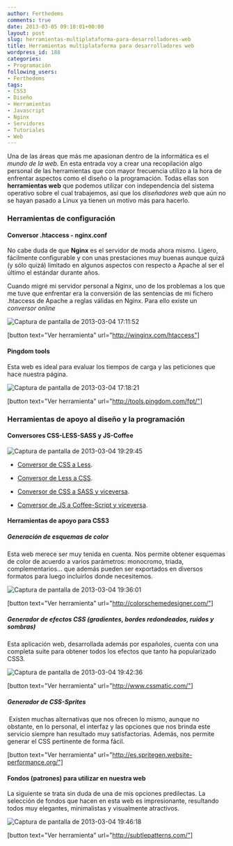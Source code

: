 ```yaml
---
author: Ferthedems
comments: true
date: 2013-03-05 09:10:01+00:00
layout: post
slug: herramientas-multiplataforma-para-desarrolladores-web
title: Herramientas multiplataforma para desarrolladores web
wordpress_id: 188
categories:
- Programación
following_users:
- Ferthedems
tags:
- CSS3
- Diseño
- Herramientas
- Javascript
- Nginx
- Servidores
- Tutoriales
- Web
---
```


Una de las áreas que más me apasionan dentro de la informática es el _mundo de la web_. En esta entrada voy a crear una recopilación algo personal de las herramientas que con mayor frecuencia utilizo a la hora de enfrentar aspectos como el diseño o la programación. Todas ellas son **herramientas web** que podemos utilizar con independencia del sistema operativo sobre el cual trabajemos, así que los _diseñadores web_ que aún no se hayan pasado a Linux ya tienen un motivo más para hacerlo.





### Herramientas de configuración




#### Conversor .htaccess - nginx.conf




No cabe duda de que **Nginx** es el servidor de moda ahora mismo. Ligero, fácilmente configurable y con unas prestaciones muy buenas aunque quizá (y sólo quizá) limitado en algunos aspectos con respecto a Apache al ser el último el estándar durante años.




Cuando migré mi servidor personal a Nginx, uno de los problemas a los que me tuve que enfrentar era la conversión de las sentencias de mi fichero .htaccess de Apache a reglas válidas en Nginx. Para ello existe un _conversor online_


![Captura de pantalla de 2013-03-04 17:11:52](http://www.univunix.com/wp-content/uploads/Captura-de-pantalla-de-2013-03-04-171152.png)


[button text="Ver herramienta" url="http://winginx.com/htaccess"]





#### Pingdom tools




Esta web es ideal para evaluar los tiempos de carga y las peticiones que hace nuestra página.


![Captura de pantalla de 2013-03-04 17:18:21](http://www.univunix.com/wp-content/uploads/Captura-de-pantalla-de-2013-03-04-171821.png)


[button text="Ver herramienta" url="http://tools.pingdom.com/fpt/"]





### Herramientas de apoyo al diseño y la programación




#### Conversores CSS-LESS-SASS y JS-Coffee


![Captura de pantalla de 2013-03-04 19:29:45](http://www.univunix.com/wp-content/uploads/Captura-de-pantalla-de-2013-03-04-192945.png)



	
  * [Conversor de CSS a Less](http://css2less.cc/).

	
  * [Conversor de Less a CSS](http://leafo.net/lessphp/editor.html).

	
  * [Conversor de CSS a SASS y viceversa](http://cssconvert.mgwebsolutions.net/).

	
  * [Conversor de JS a Coffee-Script y viceversa](http://js2coffee.org/).




#### Herramientas de apoyo para CSS3




##### Generación de esquemas de color




Esta web merece ser muy tenida en cuenta. Nos permite obtener esquemas de color de acuerdo a varios parámetros: monocromo, triada, complementarios... que además pueden ser exportados en diversos formatos para luego incluirlos donde necesitemos.


![Captura de pantalla de 2013-03-04 19:36:01](http://www.univunix.com/wp-content/uploads/Captura-de-pantalla-de-2013-03-04-193601.png)


[button text="Ver herramienta" url="http://colorschemedesigner.com/"]





##### Generador de efectos CSS (gradientes, bordes redondeados, ruidos y sombras)




Esta aplicación web, desarrollada además por españoles, cuenta con una completa suite para obtener todos los efectos que tanto ha popularizado CSS3.


![Captura de pantalla de 2013-03-04 19:42:36](http://www.univunix.com/wp-content/uploads/Captura-de-pantalla-de-2013-03-04-194236.png)


[button text="Ver herramienta" url="http://www.cssmatic.com/"]





##### Generador de CSS-Sprites




 Existen muchas alternativas que nos ofrecen lo mismo, aunque no obstante, en lo personal, el interfaz y las opciones que nos brinda este servicio siempre han resultado muy satisfactorias. Además, nos permite generar el CSS pertinente de forma fácil.




[button text="Ver herramienta" url="http://es.spritegen.website-performance.org/"]





#### Fondos (patrones) para utilizar en nuestra web




La siguiente se trata sin duda de una de mis opciones predilectas. La selección de fondos que hacen en esta web es impresionante, resultando todos muy elegantes, minimalistas y visualmente atractivos.


![Captura de pantalla de 2013-03-04 19:46:18](http://www.univunix.com/wp-content/uploads/Captura-de-pantalla-de-2013-03-04-194618.png)


[button text="Ver herramienta" url="http://subtlepatterns.com/"]



